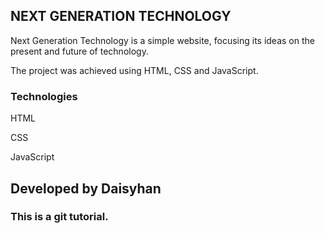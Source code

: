 ## NEXT GENERATION TECHNOLOGY

Next Generation Technology is a simple website, focusing its ideas on the present and future of technology.

The project was achieved using HTML, CSS and JavaScript.

### Technologies
HTML

CSS

JavaScript

## Developed by Daisyhan

### This is a git tutorial.